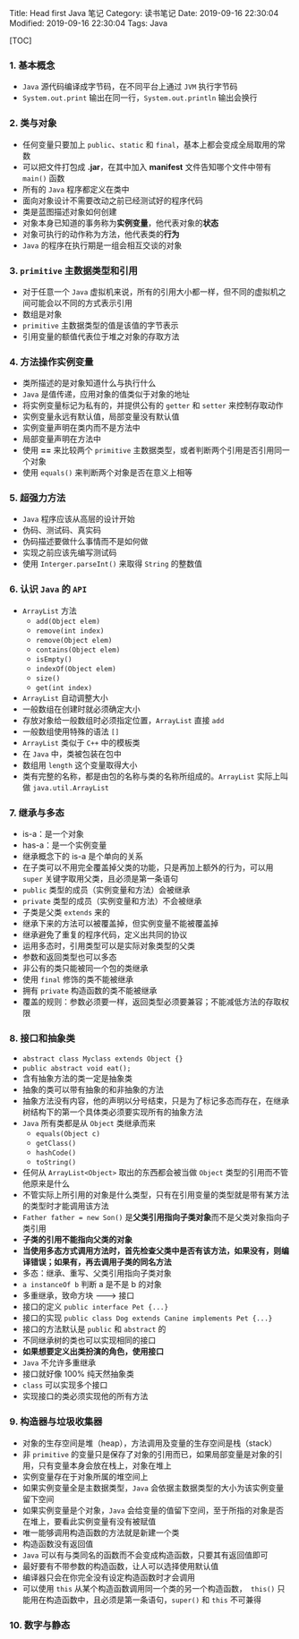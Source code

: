 Title: Head first Java 笔记
Category: 读书笔记
Date: 2019-09-16 22:30:04
Modified: 2019-09-16 22:30:04
Tags: Java

[TOC]

### 1. 基本概念

- `Java` 源代码编译成字节码，在不同平台上通过 `JVM` 执行字节码
- `System.out.print` 输出在同一行，`System.out.println` 输出会换行

### 2. 类与对象

- 任何变量只要加上 `public`、`static` 和 `final`，基本上都会变成全局取用的常数
- 可以把文件打包成 **.jar**，在其中加入 **manifest** 文件告知哪个文件中带有 `main()` 函数
- 所有的 `Java` 程序都定义在类中
- 面向对象设计不需要改动之前已经测试好的程序代码
- 类是蓝图描述对象如何创建
- 对象本身已知道的事务称为**实例变量**，他代表对象的**状态**
- 对象可执行的动作称为方法，他代表类的**行为**
- `Java` 的程序在执行期是一组会相互交谈的对象

### 3. `primitive` 主数据类型和引用

- 对于任意一个 `Java` 虚拟机来说，所有的引用大小都一样，但不同的虚拟机之间可能会以不同的方式表示引用
- 数组是对象
- `primitive` 主数据类型的值是该值的字节表示
- 引用变量的额值代表位于堆之对象的存取方法

### 4. 方法操作实例变量

- 类所描述的是对象知道什么与执行什么
- `Java` 是值传递，应用对象的值类似于对象的地址
- 将实例变量标记为私有的，并提供公有的 `getter` 和 `setter` 来控制存取动作
- 实例变量永远有默认值，局部变量没有默认值
- 实例变量声明在类内而不是方法中
- 局部变量声明在方法中
- 使用 **==** 来比较两个 `primitive` 主数据类型，或者判断两个引用是否引用同一个对象
- 使用 `equals()` 来判断两个对象是否在意义上相等

### 5. 超强力方法

- `Java` 程序应该从高层的设计开始
- 伪码、测试码、真实码
- 伪码描述要做什么事情而不是如何做
- 实现之前应该先编写测试码
- 使用 `Interger.parseInt()` 来取得 `String` 的整数值

### 6. 认识 `Java` 的 `API`

- `ArrayList` 方法
    - `add(Object elem)`
    - `remove(int index)`
    - `remove(Object elem)`
    - `contains(Object elem)`
    - `isEmpty()`
    - `indexOf(Object elem)`
    - `size()`
    - `get(int index)`
- `ArrayList` 自动调整大小
- 一般数组在创建时就必须确定大小
- 存放对象给一般数组时必须指定位置，`ArrayList` 直接 `add`
- 一般数组使用特殊的语法 `[]`
- `ArrayList` 类似于 `C++` 中的模板类
- 在 `Java` 中，类被包装在包中
- 数组用 `length` 这个变量取得大小
- 类有完整的名称，都是由包的名称与类的名称所组成的。`ArrayList` 实际上叫做 `java.util.ArrayList`

### 7. 继承与多态

- is-a：是一个对象
- has-a：是一个实例变量
- 继承概念下的 is-a 是个单向的关系
- 在子类可以不用完全覆盖掉父类的功能，只是再加上额外的行为，可以用 `super` 关键字取用父类，且必须是第一条语句
- `public` 类型的成员（实例变量和方法）会被继承
- `private` 类型的成员（实例变量和方法）不会被继承
- 子类是父类 `extends` 来的
- 继承下来的方法可以被覆盖掉，但实例变量不能被覆盖掉
- 继承避免了重复的程序代码，定义出共同的协议
- 运用多态时，引用类型可以是实际对象类型的父类
- 参数和返回类型也可以多态
- 非公有的类只能被同一个包的类继承
- 使用 `final` 修饰的类不能被继承
- 拥有 `private` 构造函数的类不能被继承
- 覆盖的规则：参数必须要一样，返回类型必须要兼容；不能减低方法的存取权限

### 8. 接口和抽象类

- `abstract class Myclass extends Object {}`
- `public abstract void eat();`
- 含有抽象方法的类一定是抽象类
- 抽象的类可以带有抽象的和非抽象的方法
- 抽象方法没有内容，他的声明以分号结束，只是为了标记多态而存在，在继承树结构下的第一个具体类必须要实现所有的抽象方法
- `Java` 所有类都是从 `Object` 类继承而来
    - `equals(Object c)`
    - `getClass()`
    - `hashCode()`
    - `toString()`
- 任何从 `ArrayList<Object>` 取出的东西都会被当做 `Object` 类型的引用而不管他原来是什么
- 不管实际上所引用的对象是什么类型，只有在引用变量的类型就是带有某方法的类型时才能调用该方法
- `Father father = new Son()` 是**父类引用指向子类对象**而不是父类对象指向子类引用
- **子类的引用不能指向父类的对象**
- **当使用多态方式调用方法时，首先检查父类中是否有该方法，如果没有，则编译错误；如果有，再去调用子类的同名方法**
- 多态：继承、重写、父类引用指向子类对象
- `a instanceOf b` 判断 a 是不是 b 的对象
- 多重继承，致命方块 ---> 接口
- 接口的定义 `public interface Pet {...}`
- 接口的实现 `public class Dog extends Canine implements Pet {...}`
- 接口的方法默认是 `public` 和 `abstract` 的
- 不同继承树的类也可以实现相同的接口
- **如果想要定义出类扮演的角色，使用接口**
- `Java` 不允许多重继承
- 接口就好像 100\% 纯天然抽象类
- `class` 可以实现多个接口
- 实现接口的类必须实现他的所有方法

### 9. 构造器与垃圾收集器

- 对象的生存空间是堆（heap），方法调用及变量的生存空间是栈（stack）
- 非 `primitive` 的变量只是保存了对象的引用而已，如果局部变量是对象的引用，只有变量本身会放在栈上，对象在堆上
- 实例变量存在于对象所属的堆空间上
- 如果实例变量全是主数据类型，`Java` 会依据主数据类型的大小为该实例变量留下空间
- 如果实例变量是个对象，`Java` 会给变量的值留下空间，至于所指的对象是否在堆上，要看此实例变量有没有被赋值
- 唯一能够调用构造函数的方法就是新建一个类
- 构造函数没有返回值
- `Java` 可以有与类同名的函数而不会变成构造函数，只要其有返回值即可
- 最好要有不带参数的构造函数，让人可以选择使用默认值
- 编译器只会在你完全没有设定构造函数时才会调用
- 可以使用 `this` 从某个构造函数调用同一个类的另一个构造函数，` this()` 只能用在构造函数中，且必须是第一条语句，`super()` 和 `this` 不可兼得

### 10. 数字与静态
